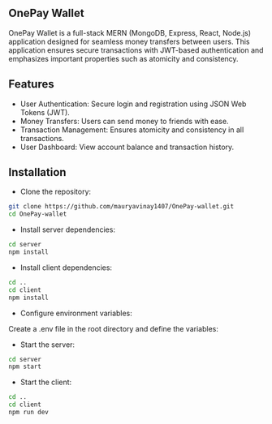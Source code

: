 ## OnePay Wallet

 OnePay Wallet is a full-stack MERN (MongoDB, Express, React, Node.js) application designed for seamless money transfers between users. This application ensures secure transactions with JWT-based authentication and emphasizes important properties such as atomicity and consistency.

## Features
* User Authentication: Secure login and registration using JSON Web Tokens (JWT).
* Money Transfers: Users can send money to friends with ease.
* Transaction Management: Ensures atomicity and consistency in all transactions.
* User Dashboard: View account balance and transaction history.

## Installation
* Clone the repository:

```bash
git clone https://github.com/mauryavinay1407/OnePay-wallet.git
cd OnePay-wallet
```

* Install server dependencies:
```bash
cd server
npm install
```

* Install client dependencies:
```bash
cd ..
cd client
npm install
```

* Configure environment variables:

Create a .env file in the root directory and define the variables:

* Start the server:

```bash
cd server
npm start
```

* Start the client:

```bash
cd ..
cd client
npm run dev
```
